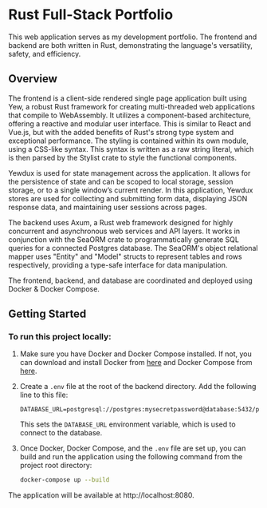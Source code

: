 # Rust Full-Stack Portfolio

This web application serves as my development portfolio. The frontend and backend are both written in Rust, demonstrating the language's versatility, safety, and efficiency.

## Overview

The frontend is a client-side rendered single page application built using Yew, a robust Rust framework for creating multi-threaded web applications that compile to WebAssembly. It utilizes a component-based architecture, offering a reactive and modular user interface. This is similar to React and Vue.js, but with the added benefits of Rust's strong type system and exceptional performance. The styling is contained within its own module, using a CSS-like syntax. This syntax is written as a raw string literal, which is then parsed by the Stylist crate to style the functional components.

Yewdux is used for state management across the application. It allows for the persistence of state and can be scoped to local storage, session storage, or to a single window’s current render. In this application, Yewdux stores are used for collecting and submitting form data, displaying JSON response data, and maintaining user sessions across pages.

The backend uses Axum, a Rust web framework designed for highly concurrent and asynchronous web services and API layers. It works in conjunction with the SeaORM crate to programmatically generate SQL queries for a connected Postgres database. The SeaORM's object relational mapper uses "Entity" and "Model" structs to represent tables and rows respectively, providing a type-safe interface for data manipulation.

The frontend, backend, and database are coordinated and deployed using Docker & Docker Compose.

## Getting Started

### To run this project locally:

1. Make sure you have Docker and Docker Compose installed. If not, you can download and install Docker from [here](https://docs.docker.com/get-docker/) and Docker Compose from [here](https://docs.docker.com/compose/install/).

2. Create a `.env` file at the root of the backend directory. Add the following line to this file:

    ```plaintext
    DATABASE_URL=postgresql://postgres:mysecretpassword@database:5432/postgres
    ```

    This sets the `DATABASE_URL` environment variable, which is used to connect to the database.

3. Once Docker, Docker Compose, and the `.env` file are set up, you can build and run the application using the following command from the project root directory:

    ```zsh
    docker-compose up --build
    ``` 

The application will be available at http://localhost:8080.
